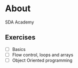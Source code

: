 # About

SDA Academy

## Exercises

- [ ] Basics
- [ ] Flow control, loops and arrays
- [ ] Object Oriented programming
